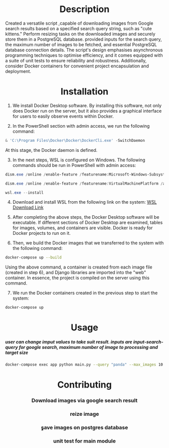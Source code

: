 <h1 align="center">Description</h1>



Created a versatile script ,capable of downloading images from Google search results based on a specified search query string, such as "cute kittens." Perform resizing tasks on the downloaded images and securely store them in a PostgreSQL database. provided inputs for the search query, the maximum number of images to be fetched, and essential PostgreSQL database connection details. The script's design emphasises asynchronous programming techniques to optimise efficiency, and it comes equipped with a suite of unit tests to ensure reliability and robustness. Additionally, consider Docker containers for convenient project encapsulation and deployment.


<h1 align="center">Installation</h1>

1. We install Docker Desktop software. By installing this software, not only does Docker run on the server, but it also provides a graphical interface for users to easily observe events within Docker.

2. In the PowerShell section with admin access, we run the following command:
```powershell
& 'C:\Program Files\Docker\Docker\DockerCli.exe' -SwitchDaemon
```
At this stage, the Docker daemon is defined.

3. In the next steps, WSL is configured on Windows. The following commands should be run in PowerShell with admin access:
```powershell
dism.exe /online /enable-feature /featurename:Microsoft-Windows-Subsystem-Linux /all /norestart

dism.exe /online /enable-feature /featurename:VirtualMachinePlatform /all /norestart

wsl.exe --install
```

4. Download and install WSL from the following link on the system:
[WSL Download Link](https://wslstorestorage.blob.core.windows.net/wslblob/wsl_update_x64.msi)

5. After completing the above steps, the Docker Desktop software will be executable. If different sections of Docker Desktop are examined, tables for images, volumes, and containers are visible. Docker is ready for Docker projects to run on it.

6. Then, we build the Docker images that we transferred to the system with the following command:
```bash
docker-compose up --build
```
Using the above command, a container is created from each image file (created in step 6), and Django libraries are imported into the "web" container. In essence, the project is compiled on the server using this command.

7. We run the Docker containers created in the previous step to start the system:
```bash
docker-compose up
```
<h1 align="center">Usage</h1>
<h5>user can change imput values to take suit result. inputs are input-search-query for google search, maximum number of image to processing and target size </h5>


```bash
docker-compose exec app python main.py --query "panda" --max_images 10 --target_size 300 300 
```
<h1 align="center">Contributing</h1>


<h3 align="center">Download images via google search result</h2>




<h3 align="center">reize image </h2>



<h3 align="center">ٍsave images on postgres database </h2>


<h3 align="center">unit test for main module</h2>




